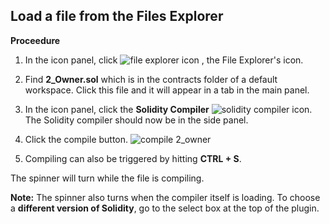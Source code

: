 ## Load a file from the Files Explorer
**Proceedure**

1. In the icon panel, click ![file explorer icon](https://raw.githubusercontent.com/ethereum/remix-workshops/master/Basics/2._Load_and_compile/images/files1.png "file explorer icon") , the File Explorer's icon.

5. Find **2_Owner.sol** which is in the contracts folder of a default workspace.  Click this file and it will appear in a tab in the main panel.

7. In the icon panel, click the **Solidity Compiler** ![solidity compiler icon](https://raw.githubusercontent.com/ethereum/remix-workshops/master/Basics/2._Load_and_compile/images/solidity1.png "solidity compiler icon"). The Solidity compiler should now be in the side panel.

8. Click the compile button. 
![compile 2_owner](https://raw.githubusercontent.com/ethereum/remix-workshops/master/Basics/2._Load_and_compile/images/compile2owner.png "compile 2_Owner") 

9. Compiling can also be triggered by hitting **CTRL + S**. 

The spinner will turn while the file is compiling.  

**Note:** The spinner also turns when the compiler itself is loading.  To choose a **different version of Solidity**, go to the select box at the top of the plugin.
